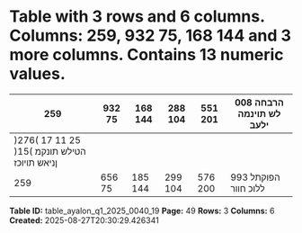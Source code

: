 # Table with 3 rows and 6 columns. Columns: 259, 932 75, 168 144 and 3 more columns. Contains 13 numeric values.

| 259 | 932 75 | 168 144 | 288 104 | 551 201 | 008 הרבחה לש תוינמה ילעב |
|---|---|---|---|---|---|
| )276( 17 11 25 )15( הטילש תונקמ ןניאש תויוכז |  |  |  |  |  |
| 259 | 656 75 | 185 144 | 299 104 | 576 200 | 993 הפוקתל ללוכ חוור |

**Table ID:** table_ayalon_q1_2025_0040_19
**Page:** 49
**Rows:** 3
**Columns:** 6
**Created:** 2025-08-27T20:30:29.426341
